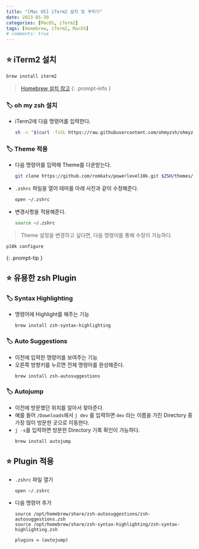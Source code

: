 ```yaml
---
title: "[Mac OS] iTerm2 설치 및 꾸미기"
date: 2023-05-30
categories: [MacOS, iTerm2]
tags: [Homebrew, iTerm2, MacOS]
# comments: true
---
```


## ⭐ iTerm2 설치

```bash
brew install iterm2
```

> [Homebrew 설치 참고](https://kyungryeol-yoon.github.io/posts/homebrew-cask)
{: .prompt-info }

### 🏷️ oh my zsh 설치

- iTerm2에 다음 명령어를 입력한다.
    ```bash
    sh -c "$(curl -fsSL https://raw.githubusercontent.com/ohmyzsh/ohmyzsh/master/tools/install.sh)"
    ```

### 🏷️ Theme 적용

- 다음 명령어를 입력해 Theme를 다운받는다.
    ```bash
    git clone https://github.com/romkatv/powerlevel10k.git $ZSH/themes/powerlevel10k
    ```

- `.zshrc` 파일을 열어 테마를 아래 사진과 같이 수정해준다.
    ```bash
    open ~/.zshrc
    ```

- 변경사항을 적용해준다.
    ```bash
    source ~/.zshrc
    ```

> Theme 설정을 변경하고 싶다면, 다음 명령어를 통해 수정이 가능하다.
```bash
p10k configure
```
{: .prompt-tip }

## ⭐ 유용한 zsh Plugin

### 🏷️ Syntax Highlighting

- 명령어에 Highlight를 해주는 기능
    ```bash
    brew install zsh-syntax-highlighting
    ```

### 🏷️ Auto Suggestions

- 이전에 입력한 명령어를 보여주는 기능
- 오른쪽 방향키를 누르면 전체 명령어를 완성해준다.
    ```bash
    brew install zsh-autosuggestions
    ```

### 🏷️ Autojump

- 이전에 방문했던 위치를 알아서 찾아준다.
- 예를 들어 `/Downloads`에서 `j dev` 를 입력하면 `dev` 라는 이름을 가진 Directory 중 가장 많이 방문한 곳으로 이동한다.
- `j -s`를 입력하면 방문한 Directory 기록 확인이 가능하다.
    ```bash
    brew install autojump
    ```

## ⭐ Plugin 적용

- `.zshrc` 파일 열기
    ```bash
    open ~/.zshrc
    ```

- 다음 명령어 추가
    ```
    source /opt/homebrew/share/zsh-autosuggestions/zsh-autosuggestions.zsh
    source /opt/homebrew/share/zsh-syntax-highlighting/zsh-syntax-highlighting.zsh
    ```

    ```
    plugins = (autojump)
    ```